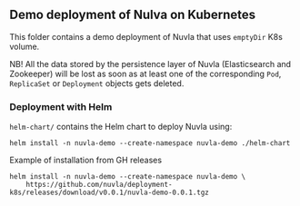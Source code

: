 ## Demo deployment of Nulva on Kubernetes

This folder contains a demo deployment of Nuvla that uses `emptyDir` K8s volume.

NB! All the data stored by the persistence layer of Nuvla (Elasticsearch and
Zookeeper) will be lost as soon as at least one of the corresponding `Pod`,
`ReplicaSet` or `Deployment` objects gets deleted.

### Deployment with Helm

`helm-chart/` contains the Helm chart to deploy Nuvla using:

```
helm install -n nuvla-demo --create-namespace nuvla-demo ./helm-chart 
```

Example of installation from GH releases

```
helm install -n nuvla-demo --create-namespace nuvla-demo \
    https://github.com/nuvla/deployment-k8s/releases/download/v0.0.1/nuvla-demo-0.0.1.tgz
```
